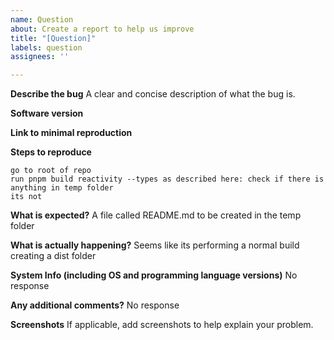 ```yaml
---
name: Question
about: Create a report to help us improve
title: "[Question]"
labels: question
assignees: ''

---
```


**Describe the bug**
A clear and concise description of what the bug is.

**Software version**

**Link to minimal reproduction**

**Steps to reproduce**
```
go to root of repo
run pnpm build reactivity --types as described here: check if there is anything in temp folder
its not
```

**What is expected?**
A file called README.md to be created in the temp folder

**What is actually happening?** 
Seems like its performing a normal build creating a dist folder

**System Info (including OS and programming language versions)**
No response

**Any additional comments?** 
No response

**Screenshots**
If applicable, add screenshots to help explain your problem.
